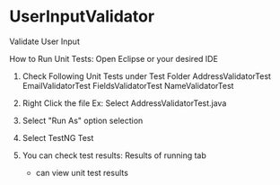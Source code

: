 # UserInputValidator
Validate User Input

How to Run Unit Tests:
Open Eclipse or your desired IDE
1. Check Following Unit Tests under Test Folder
AddressValidatorTest
EmailValidatorTest
FieldsValidatorTest
NameValidatorTest

2. Right Click the file
Ex: Select AddressValidatorTest.java

3. Select "Run As" option selection
4. Select TestNG Test
5. You can check test results: Results of running tab
   - can view unit test results
